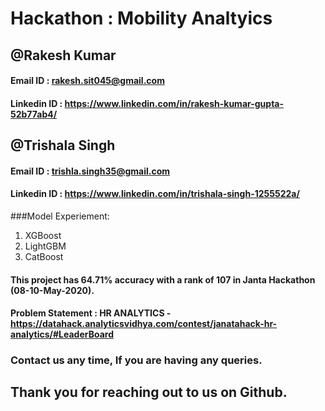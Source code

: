 # Hackathon : Mobility Analtyics 
## @Rakesh Kumar

#### Email ID : rakesh.sit045@gmail.com
#### Linkedin ID : https://www.linkedin.com/in/rakesh-kumar-gupta-52b77ab4/

## @Trishala Singh 

#### Email ID : trishla.singh35@gmail.com
#### Linkedin ID : https://www.linkedin.com/in/trishala-singh-1255522a/ 

###Model Experiement:
1) XGBoost
2) LightGBM
3) CatBoost

#### This project has 64.71% accuracy with a rank of 107 in Janta Hackathon (08-10-May-2020).
#### Problem Statement : HR ANALYTICS - https://datahack.analyticsvidhya.com/contest/janatahack-hr-analytics/#LeaderBoard
### Contact us any time, If you are having any queries.

## Thank you for reaching out to us on Github. 

